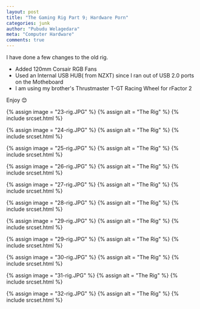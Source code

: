 ```yaml
---
layout: post
title: "The Gaming Rig Part 9; Hardware Porn"
categories: junk
author: "Pubudu Welagedara"
meta: "Computer Hardware"
comments: true
---
```


I have done a few changes to the old rig. 

- Added 120mm Corsair RGB Fans
- Used an Internal USB HUB( from NZXT) since I ran out of USB 2.0 ports on the Motheboard
- I am using my brother's Thrustmaster T-GT Racing Wheel for rFactor 2

Enjoy :blush:

{% assign image = "23-rig.JPG" %}
{% assign alt = "The Rig" %}
{% include srcset.html %}

{% assign image = "24-rig.JPG" %}
{% assign alt = "The Rig" %}
{% include srcset.html %}

{% assign image = "25-rig.JPG" %}
{% assign alt = "The Rig" %}
{% include srcset.html %}

{% assign image = "26-rig.JPG" %}
{% assign alt = "The Rig" %}
{% include srcset.html %}

{% assign image = "27-rig.JPG" %}
{% assign alt = "The Rig" %}
{% include srcset.html %}

{% assign image = "28-rig.JPG" %}
{% assign alt = "The Rig" %}
{% include srcset.html %}

{% assign image = "29-rig.JPG" %}
{% assign alt = "The Rig" %}
{% include srcset.html %}

{% assign image = "29-rig.JPG" %}
{% assign alt = "The Rig" %}
{% include srcset.html %}

{% assign image = "30-rig.JPG" %}
{% assign alt = "The Rig" %}
{% include srcset.html %}

{% assign image = "31-rig.JPG" %}
{% assign alt = "The Rig" %}
{% include srcset.html %}

{% assign image = "32-rig.JPG" %}
{% assign alt = "The Rig" %}
{% include srcset.html %}























